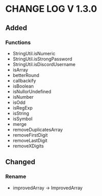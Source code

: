 # CHANGE LOG V 1.3.0

## Added 

### Functions

 * StringUtil.isNumeric
 * StringUtil.isStrongPassword
 * StringUtil.isDiscordUsername
 * isArray
 * betterRound
 * callbackify
 * isBoolean
 * isNullorUndefined
 * isNumber
 * isOdd
 * isRegExp
 * isString
 * isSymbol
 * merge
 * removeDuplicatesArray
 * removeFirstDigit
 * removeLastDigit
 * removeXDigits

## Changed

### Rename

 * improvedArray -> ImprovedArray
